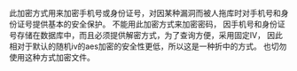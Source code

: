 此加密方式用来加密手机号或身份证号，对因某种漏洞而被人拖库时对手机号和身份证号提供基本的安全保护。
不能用此加密方式来加密密码，
因手机号和身份证号存储在数据库中，而且必须提供解密方式，为了查询方便，采用固定IV，
因此相对于默认的随机iv的aes加密的安全性更低，所以这是一种折中的方式。
也切勿使用这种方式加密文件。